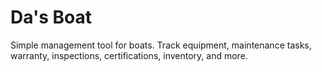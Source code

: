 Da's Boat
========

Simple management tool for boats. Track equipment, maintenance tasks, warranty, inspections, certifications, inventory, and more.